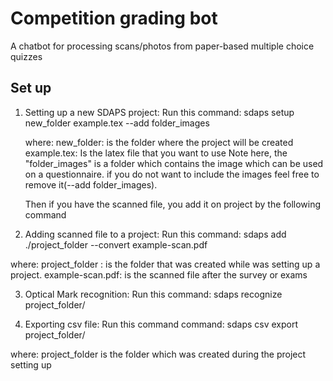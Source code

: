 # Competition grading bot
A chatbot for processing scans/photos from paper-based multiple choice quizzes

## Set up

1. Setting up a new SDAPS project:
Run this command: sdaps setup new_folder example.tex --add folder_images

    where: new_folder: is the folder where the project will be created
    example.tex: Is the latex file that you want to use
	Note here, the "folder_images" is a folder which contains the image which can be used on a questionnaire.
    if you do not want to include the images feel free to remove it(--add folder_images).

    Then if you have the scanned file, you add it on project by the following command

2. Adding scanned file to a project:
Run this command: sdaps add ./project_folder  --convert example-scan.pdf

where: project_folder : is the folder that was created while was setting up a project.
       example-scan.pdf: is the scanned file after the survey or exams


3. Optical Mark recognition:
Run this command: sdaps recognize project_folder/


4. Exporting csv file:
Run this command command:  sdaps csv export project_folder/

where: project_folder is the folder which was created during the project setting up

